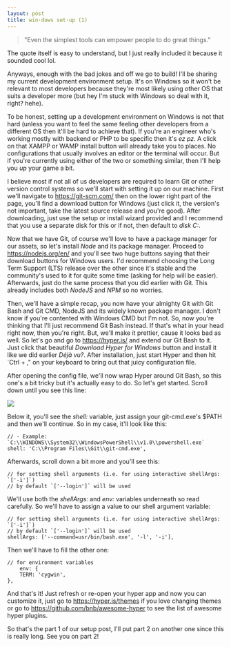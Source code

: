 ```yaml
---
layout: post
title: win·dows set·up (1)
---
```


> "Even the simplest tools can empower people to do great things."

The quote itself is easy to understand, but I just really included it because it sounded cool lol.

Anyways, enough with the bad jokes and off we go to build! I'll be sharing my current development environment setup.
It's on Windows so it won't be relevant to most developers because they're most likely using other OS that suits
a developer more (but hey I'm stuck with Windows so deal with it, right? hehe).

To be honest, setting up a development environment on Windows is not that hard (unless you want to feel the same feeling other developers from a different OS then it'll be hard to achieve that). If you're an engineer who's working mostly with backend
or PHP to be specific then it's _ez pz_. A click on that XAMPP or WAMP install button will already take you to places. 
No configurations that usually involves an editor or the terminal will occur. But if you're currently using either 
of the two or something similar, then I'll help you _up_ your game a bit.

I believe most if not all of us developers are required to learn Git or other version control systems so we'll start with setting 
it up on our machine. First we'll navigate to https://git-scm.com/ then on the lower right part of the page, you'll find a
download button for Windows (just click it, the version's not important, take the latest source release and you're good).
After downloading, just use the setup or install wizard provided and I recommend that you use a separate disk for this
or if not, then default to _disk C:_.

Now that we have Git, of course we'll love to have a package manager for our assets, so let's install _Node_ and its package manager.
Proceed to https://nodejs.org/en/ and you'll see two huge buttons saying that their download buttons for Windows users. I'd recommend choosing the Long Term Support (LTS) release over the other since it's stable and the community's used to it for quite some
time (asking for help will be easier). Afterwards, just do the same process that you did earlier with Git. This already includes
both _NodeJS_ and _NPM_ so no worries.

Then, we'll have a simple recap, you now have your almighty Git with Git Bash and Git CMD, NodeJS and its widely known package manager.
I don't know if you're contented with Windows CMD but I'm not. So, now you're thinking that I'll just recommend Git Bash instead. If
that's what in your head right now, then you're right. But, we'll make it prettier, cause it looks bad as well. So let's go and go
to https://hyper.is/ and extend our Git Bash to it. Just click that beautiful _Download Hyper for Windows_ button and install
it like we did earlier _Déjà vu?_. After installation, just start Hyper and then hit `Ctrl + ," on your keyboard to bring out
that juicy configuration file.

After opening the config file, we'll now wrap Hyper around Git Bash, so this one's a bit tricky but it's actually easy to do. So let's
get started. Scroll down until you see this line:

![](blob:https://carbon.now.sh/7d031d4f-dc2a-4ad8-8be6-949be30d1ac3)

Below it, you'll see the _shell:_ variable, just assign your git-cmd.exe's $PATH and then we'll continue. So in my case, it'll look like
this:

```
// - Example: `C:\\WINDOWS\\System32\\WindowsPowerShell\\v1.0\\powershell.exe`
shell: 'C:\\Program Files\\Git\\git-cmd.exe',
```

Afterwards, scroll down a bit more and you'll see this:

```
// for setting shell arguments (i.e. for using interactive shellArgs: `['-i']`)
// by default `['--login']` will be used
```

We'll use both the _shellArgs:_ and _env:_ variables underneath so read carefully. So we'll have to assign a value to our shell argument variable:

```
// for setting shell arguments (i.e. for using interactive shellArgs: `['-i']`)
// by default `['--login']` will be used
shellArgs: ['--command=usr/bin/bash.exe', '-l', '-i'],
```

Then we'll have to fill the other one:

```
// for environment variables
    env: {
	TERM: 'cygwin',    	
},
```

And that's it! Just refresh or re-open your hyper app and now you can customize it, just go to https://hyper.is/themes if you love
changing themes or go to https://github.com/bnb/awesome-hyper to see the list of awesome hyper plugins.

So that's the part 1 of our setup post, I'll put part 2 on another one since this is really long. See you on part 2!